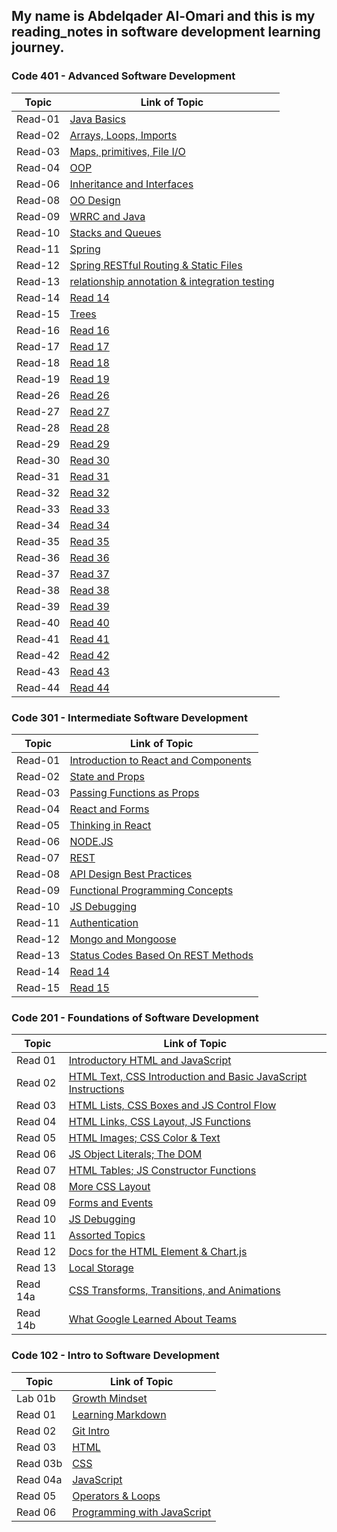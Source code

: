 ## My name is Abdelqader Al-Omari and this is my reading_notes in software development learning journey.

### **Code 401 - Advanced Software Development**

| Topic                                                         | Link of Topic                                                                                               |
| ------------------------------------------------------------- | ----------------------------------------------------------------------------------------------------------- |
| Read-01                                                       | [Java Basics](https://abdelqader-alomari.github.io/reading_notes/read_01)                                   |
| Read-02                                                       | [Arrays, Loops, Imports](https://abdelqader-alomari.github.io/reading_notes/read_02)                        |
| Read-03                                                       | [Maps, primitives, File I/O](https://abdelqader-alomari.github.io/reading_notes/read_03)                    |
| Read-04                                                       | [OOP](https://abdelqader-alomari.github.io/reading_notes/read_04)                                           |
| Read-06                                                       | [Inheritance and Interfaces](https://abdelqader-alomari.github.io/reading_notes/read_06)                    |
| Read-08                                                       | [OO Design](https://abdelqader-alomari.github.io/reading_notes/read_08)                                     |
| Read-09                                                       | [WRRC and Java](https://abdelqader-alomari.github.io/reading_notes/read_09)                                 |
| Read-10                                                       | [Stacks and Queues](https://abdelqader-alomari.github.io/reading_notes/read_10)                             |
| Read-11                                                       | [Spring](https://abdelqader-alomari.github.io/reading_notes/read_11)                                        |
| Read-12                                                       | [Spring RESTful Routing & Static Files](https://abdelqader-alomari.github.io/reading_notes/read_12)         |
| Read-13                                                       | [relationship annotation & integration testing](https://abdelqader-alomari.github.io/reading_notes/read_13) |
| Read-14                                                       | [Read 14](https://abdelqader-alomari.github.io/reading_notes/read_14)                                       |
| Read-15                                                       | [Trees](https://abdelqader-alomari.github.io/reading_notes/read_15)                                        |
| Read-16                                                       | [Read 16](https://abdelqader-alomari.github.io/reading_notes/read_16)                                       |
| Read-17                                                       | [Read 17](https://abdelqader-alomari.github.io/reading_notes/read_17)                                       |
| Read-18                                                       | [Read 18](https://abdelqader-alomari.github.io/reading_notes/read_18)                                       |
| Read-19                                                       | [Read 19](https://abdelqader-alomari.github.io/reading_notes/read_19)                                       |
| Read-26                                                       | [Read 26](https://abdelqader-alomari.github.io/reading_notes/read_26)                                       |
| Read-27                                                       | [Read 27](https://abdelqader-alomari.github.io/reading_notes/read_27)                                       |
| Read-28                                                       | [Read 28](https://abdelqader-alomari.github.io/reading_notes/read_28)                                       |
| Read-29                                                       | [Read 29](https://abdelqader-alomari.github.io/reading_notes/read_29)                                       |
| Read-30                                                       | [Read 30](https://abdelqader-alomari.github.io/reading_notes/read_30)                                       |
| Read-31                                                       | [Read 31](https://abdelqader-alomari.github.io/reading_notes/read_31)                                       |
| Read-32                                                       | [Read 32](https://abdelqader-alomari.github.io/reading_notes/read_32)                                       |
| Read-33                                                       | [Read 33](https://abdelqader-alomari.github.io/reading_notes/read_33)                                       |
| Read-34                                                       | [Read 34](https://abdelqader-alomari.github.io/reading_notes/read_34)                                       |
| Read-35                                                       | [Read 35](https://abdelqader-alomari.github.io/reading_notes/read_35)                                       |
| Read-36                                                       | [Read 36](https://abdelqader-alomari.github.io/reading_notes/read_36)                                       |
| Read-37                                                       | [Read 37](https://abdelqader-alomari.github.io/reading_notes/read_37)                                       |
| Read-38                                                       | [Read 38](https://abdelqader-alomari.github.io/reading_notes/read_38)                                       |
| Read-39                                                       | [Read 39](https://abdelqader-alomari.github.io/reading_notes/read_39)                                       |
| Read-40                                                       | [Read 40](https://abdelqader-alomari.github.io/reading_notes/read_40)                                       |
| Read-41                                                       | [Read 41](https://abdelqader-alomari.github.io/reading_notes/read_41)                                       |
| Read-42                                                       | [Read 42](https://abdelqader-alomari.github.io/reading_notes/read_42)                                       |
| Read-43                                                       | [Read 43](https://abdelqader-alomari.github.io/reading_notes/read_43)                                       |
| Read-44                                                       | [Read 44](https://abdelqader-alomari.github.io/reading_notes/read_44)                                       |

### **Code 301 - Intermediate Software Development**

| Topic   | Link of Topic                                                                                       |
| ------- | --------------------------------------------------------------------------------------------------- |
| Read-01 | [Introduction to React and Components](https://abdelqader-alomari.github.io/reading_notes/class-01) |
| Read-02 | [State and Props](https://abdelqader-alomari.github.io/reading_notes/class-02)                      |
| Read-03 | [Passing Functions as Props](https://abdelqader-alomari.github.io/reading_notes/class-03)           |
| Read-04 | [React and Forms](https://abdelqader-alomari.github.io/reading_notes/class-04)                      |
| Read-05 | [Thinking in React](https://abdelqader-alomari.github.io/reading_notes/class-05)                    |
| Read-06 | [NODE.JS](https://abdelqader-alomari.github.io/reading_notes/class-06)                              |
| Read-07 | [REST](https://abdelqader-alomari.github.io/reading_notes/class-07)                                 |
| Read-08 | [API Design Best Practices](https://abdelqader-alomari.github.io/reading_notes/class-08)            |
| Read-09 | [Functional Programming Concepts](https://abdelqader-alomari.github.io/reading_notes/class-09)      |
| Read-10 | [JS Debugging](https://abdelqader-alomari.github.io/reading_notes/class-10)                         |
| Read-11 | [Authentication](https://abdelqader-alomari.github.io/reading_notes/class-11)                       |
| Read-12 | [Mongo and Mongoose](https://abdelqader-alomari.github.io/reading_notes/class-12)                   |
| Read-13 | [Status Codes Based On REST Methods](https://abdelqader-alomari.github.io/reading_notes/class-13)   |
| Read-14 | [Read 14](https://abdelqader-alomari.github.io/reading_notes/class-14)                              |
| Read-15 | [Read 15](https://abdelqader-alomari.github.io/reading_notes/class-15)                              |

### **Code 201 - Foundations of Software Development**

| Topic    | Link of Topic                                                                                                                |
| -------- | ---------------------------------------------------------------------------------------------------------------------------- |
| Read 01  | [Introductory HTML and JavaScript](https://abdelqader-alomari.github.io/reading_notes/read-01)                               |
| Read 02  | [ HTML Text, CSS Introduction and Basic JavaScript Instructions](https://abdelqader-alomari.github.io/reading_notes/read-02) |
| Read 03  | [HTML Lists, CSS Boxes and JS Control Flow](https://abdelqader-alomari.github.io/reading_notes/read-03)                      |
| Read 04  | [HTML Links, CSS Layout, JS Functions](https://abdelqader-alomari.github.io/reading_notes/read-04)                           |
| Read 05  | [HTML Images; CSS Color & Text](https://abdelqader-alomari.github.io/reading_notes/read-05)                                  |
| Read 06  | [JS Object Literals; The DOM](https://abdelqader-alomari.github.io/reading_notes/read-06)                                    |
| Read 07  | [ HTML Tables; JS Constructor Functions](https://abdelqader-alomari.github.io/reading_notes/read-07)                         |
| Read 08  | [More CSS Layout](https://abdelqader-alomari.github.io/reading_notes/read-08)                                                |
| Read 09  | [Forms and Events](https://abdelqader-alomari.github.io/reading_notes/read-09)                                               |
| Read 10  | [JS Debugging](https://abdelqader-alomari.github.io/reading_notes/read-10)                                                   |
| Read 11  | [Assorted Topics](https://abdelqader-alomari.github.io/reading_notes/read-11)                                                |
| Read 12  | [ Docs for the HTML <canvas> Element & Chart.js](https://abdelqader-alomari.github.io/reading_notes/read-12)                 |
| Read 13  | [Local Storage](https://abdelqader-alomari.github.io/reading_notes/read-13)                                                  |
| Read 14a | [CSS Transforms, Transitions, and Animations](https://abdelqader-alomari.github.io/reading_notes/read-14a)                   |
| Read 14b | [What Google Learned About Teams](https://abdelqader-alomari.github.io/reading_notes/read-14b)                               |

### **Code 102 - Intro to Software Development**

| Topic    | Link of Topic                                                                      |
| -------- | ---------------------------------------------------------------------------------- |
| Lab 01b  | [Growth Mindset](https://abdelqader7.github.io/reading-notes/growth-mindset)       |
| Read 01  | [ Learning Markdown](https://abdelqader7.github.io/reading-notes/read-01)          |
| Read 02  | [Git Intro](https://abdelqader7.github.io/reading-notes/read-02)                   |
| Read 03  | [HTML](https://abdelqader7.github.io/reading-notes/read-03)                        |
| Read 03b | [CSS](https://abdelqader7.github.io/reading-notes/read-03b)                        |
| Read 04a | [JavaScript](https://abdelqader7.github.io/reading-notes/read-04a)                 |
| Read 05  | [Operators & Loops](https://abdelqader7.github.io/reading-notes/read-05)           |
| Read 06  | [Programming with JavaScript](https://abdelqader7.github.io/reading-notes/read-06) |
